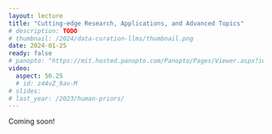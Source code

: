 ```yaml
---
layout: lecture
title: "Cutting-edge Research, Applications, and Advanced Topics"
# description: TODO
# thumbnail: /2024/data-curation-llms/thumbnail.png
date: 2024-01-25
ready: false
# panopto: "https://mit.hosted.panopto.com/Panopto/Pages/Viewer.aspx?id=45670839-428a-449a-bdff-af85012d2c30"
video:
  aspect: 56.25
  # id: z44vZ_9av-M
# slides:
# last_year: /2023/human-priors/
---
```


Coming soon!
